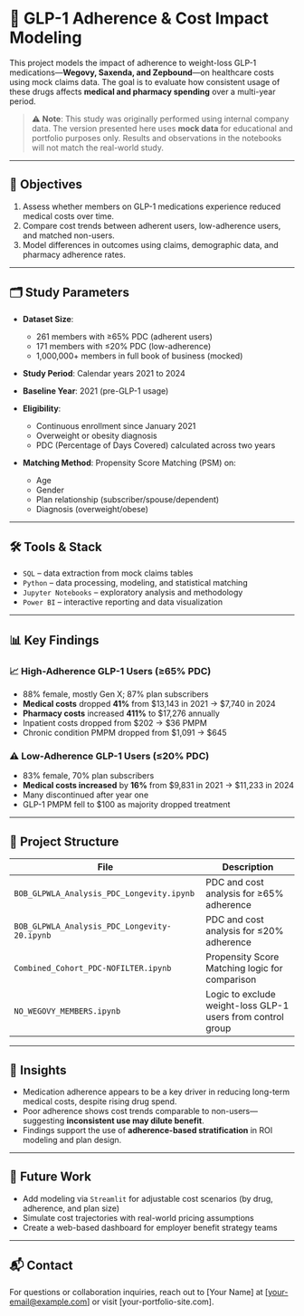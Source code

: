 # 💊 GLP-1 Adherence & Cost Impact Modeling

This project models the impact of adherence to weight-loss GLP-1 medications—**Wegovy, Saxenda, and Zepbound**—on healthcare costs using mock claims data. The goal is to evaluate how consistent usage of these drugs affects **medical and pharmacy spending** over a multi-year period.

> ⚠️ **Note**: This study was originally performed using internal company data. The version presented here uses **mock data** for educational and portfolio purposes only. Results and observations in the notebooks will not match the real-world study.

---

## 🎯 Objectives

1. Assess whether members on GLP-1 medications experience reduced medical costs over time.
2. Compare cost trends between adherent users, low-adherence users, and matched non-users.
3. Model differences in outcomes using claims, demographic data, and pharmacy adherence rates.

---

## 🗂️ Study Parameters

- **Dataset Size**:
  - 261 members with ≥65% PDC (adherent users)
  - 171 members with ≤20% PDC (low-adherence)
  - 1,000,000+ members in full book of business (mocked)
- **Study Period**: Calendar years 2021 to 2024
- **Baseline Year**: 2021 (pre-GLP-1 usage)
- **Eligibility**:
  - Continuous enrollment since January 2021
  - Overweight or obesity diagnosis
  - PDC (Percentage of Days Covered) calculated across two years

- **Matching Method**: Propensity Score Matching (PSM) on:
  - Age  
  - Gender  
  - Plan relationship (subscriber/spouse/dependent)  
  - Diagnosis (overweight/obese)

---

## 🛠️ Tools & Stack

- `SQL` – data extraction from mock claims tables
- `Python` – data processing, modeling, and statistical matching
- `Jupyter Notebooks` – exploratory analysis and methodology
- `Power BI` – interactive reporting and data visualization

---

## 📊 Key Findings

### 📈 High-Adherence GLP-1 Users (≥65% PDC)

- 88% female, mostly Gen X; 87% plan subscribers
- **Medical costs** dropped **41%** from \$13,143 in 2021 → \$7,740 in 2024
- **Pharmacy costs** increased **411%** to \$17,276 annually
- Inpatient costs dropped from \$202 → \$36 PMPM
- Chronic condition PMPM dropped from \$1,091 → \$645

### ⚠️ Low-Adherence GLP-1 Users (≤20% PDC)

- 83% female, 70% plan subscribers
- **Medical costs increased** by **16%** from \$9,831 in 2021 → \$11,233 in 2024
- Many discontinued after year one
- GLP-1 PMPM fell to \$100 as majority dropped treatment

---

## 📁 Project Structure

| File | Description |
|------|-------------|
| `BOB_GLPWLA_Analysis_PDC_Longevity.ipynb` | PDC and cost analysis for ≥65% adherence |
| `BOB_GLPWLA_Analysis_PDC_Longevity-20.ipynb` | PDC and cost analysis for ≤20% adherence |
| `Combined_Cohort_PDC-NOFILTER.ipynb` | Propensity Score Matching logic for comparison |
| `NO_WEGOVY_MEMBERS.ipynb` | Logic to exclude weight-loss GLP-1 users from control group |

---

## 🔎 Insights

- Medication adherence appears to be a key driver in reducing long-term medical costs, despite rising drug spend.
- Poor adherence shows cost trends comparable to non-users—suggesting **inconsistent use may dilute benefit**.
- Findings support the use of **adherence-based stratification** in ROI modeling and plan design.

---

## 🚀 Future Work

- Add modeling via `Streamlit` for adjustable cost scenarios (by drug, adherence, and plan size)
- Simulate cost trajectories with real-world pricing assumptions
- Create a web-based dashboard for employer benefit strategy teams

---

## 📬 Contact

For questions or collaboration inquiries, reach out to [Your Name] at [your-email@example.com] or visit [your-portfolio-site.com].